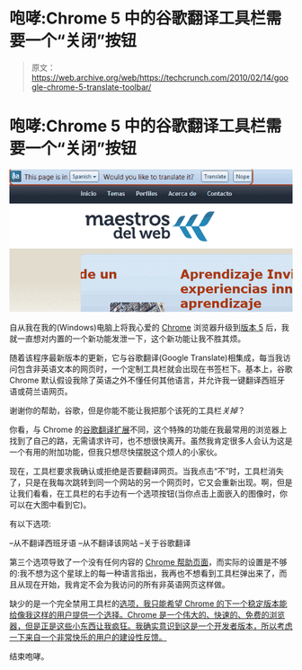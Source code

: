 # 咆哮:Chrome 5 中的谷歌翻译工具栏需要一个“关闭”按钮

> 原文：<https://web.archive.org/web/https://techcrunch.com/2010/02/14/google-chrome-5-translate-toolbar/>

# 咆哮:Chrome 5 中的谷歌翻译工具栏需要一个“关闭”按钮

[![](img/b8bfc3d554af0b480aa1a248b3a9b510.png)](https://web.archive.org/web/20230326032323/https://techcrunch.com/wp-content/uploads/2010/02/google-translate.gif)

自从我在我的(Windows)电脑上将我心爱的 [Chrome](https://web.archive.org/web/20230326032323/http://www.google.com/chrome) 浏览器升级到[版本 5](https://web.archive.org/web/20230326032323/https://techcrunch.com/2010/01/25/google-chrome-for-windows-extensions/) 后，我就一直想对内置的一个新功能发泄一下，这个新功能让我不胜其烦。

随着该程序最新版本的更新，它与谷歌翻译(Google Translate)相集成，每当我访问包含非英语文本的网页时，一个定制工具栏就会出现在书签栏下。基本上，谷歌 Chrome 默认假设我除了英语之外不懂任何其他语言，并允许我一键翻译西班牙语或荷兰语网页。

谢谢你的帮助，谷歌，但是你能不能让我把那个该死的工具栏*关掉*？

你看，与 Chrome 的[谷歌翻译扩展](https://web.archive.org/web/20230326032323/http://www.google.com/support/chrome/bin/answer.py?hl=en&answer=173357)不同，这个特殊的功能在我最常用的浏览器上找到了自己的路，无需请求许可，也不想很快离开。虽然我肯定很多人会认为这是一个有用的附加功能，但我只想尽快摆脱这个烦人的小家伙。

现在，工具栏要求我确认或拒绝是否要翻译网页。当我点击“不”时，工具栏消失了，只是在我每次跳转到同一个网站的另一个网页时，它又会重新出现。啊，但是让我们看看，在工具栏的右手边有一个选项按钮(当你点击上面嵌入的图像时，你可以在大图中看到它)。

有以下选项:

–从不翻译西班牙语
–从不翻译该网站
–关于谷歌翻译

第三个选项导致了一个没有任何内容的 [Chrome 帮助页面](https://web.archive.org/web/20230326032323/http://www.google.com/support/chrome/bin/answer.py?answer=173424&hl=en)，而实际的设置是不够的:我不想为这个星球上的每一种语言指出，我再也不想看到工具栏弹出来了，而且从现在开始，我肯定不会为我访问的所有非英语网页这样做。

缺少的是一个完全禁用工具栏的[选项，我只能希望 Chrome 的下一个稳定版本能给像我这样的用户提供一个选择。Chrome 是一个伟大的、快速的、免费的浏览器，但是正是这些小东西让我疯狂。我确实意识到这是一个开发者版本，所以考虑一下来自一个非常快乐的用户的建设性反馈。](https://web.archive.org/web/20230326032323/http://www.google.com/support/forum/p/Chrome/thread?tid=6ec71f7012fa78d6&hl=en)

结束咆哮。